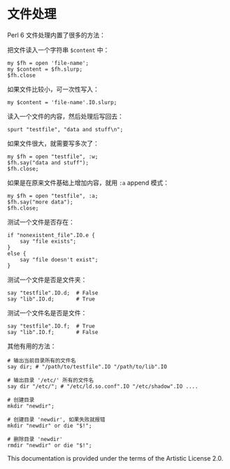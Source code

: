 # 文件处理

Perl 6 文件处理内置了很多的方法：

把文件读入一个字符串 `$content` 中：

    my $fh = open 'file-name';
    my $content = $fh.slurp;
    $fh.close

如果文件比较小，可一次性写入：

    my $content = 'file-name'.IO.slurp;

读入一个文件的内容，然后处理后写回去：

    spurt "testfile", "data and stuff\n";

如果文件很大，就需要写多次了：

    my $fh = open "testfile", :w;
    $fh.say("data and stuff");
    $fh.close;

如果是在原来文件基础上增加内容，就用 `:a` append 模式：

    my $fh = open "testfile", :a;
    $fh.say("more data");
    $fh.close;

测试一个文件是否存在：

    if "nonexistent_file".IO.e {
        say "file exists";
    }
    else {
        say "file doesn't exist";
    }

测试一个文件是否是文件夹：

    say "testfile".IO.d;  # False
    say "lib".IO.d;       # True

测试一个文件名是否是文件：

    say "testfile".IO.f;  # True
    say "lib".IO.f;       # False

其他有用的方法：

    # 输出当前目录所有的文件名
    say dir; # "/path/to/testfile".IO "/path/to/lib".IO
    
    # 输出目录 '/etc/' 所有的文件名 
    say dir "/etc/"; # "/etc/ld.so.conf".IO "/etc/shadow".IO ....

    # 创建目录
    mkdir "newdir";

    # 创建目录 'newdir', 如果失败就报错
    mkdir "newdir" or die "$!";

    # 删除目录 'newdir'
    rmdir "newdir" or die "$!";

This documentation is provided under the terms of the Artistic License 2.0.    
